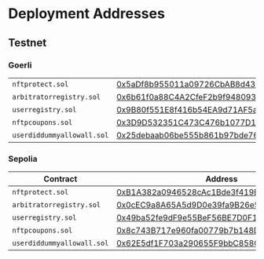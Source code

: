 # Deployment Addresses

## Testnet

### Goerli

|                            |                                                                                                                                   |
| -------------------------- | --------------------------------------------------------------------------------------------------------------------------------- |
| `nftprotect.sol`           | [0x5aDf8b955011a09726CbAB8d43622ac1B2fB344F](https://goerli.etherscan.io/address/0x5aDf8b955011a09726CbAB8d43622ac1B2fB344F#code) |
| `arbitratorregistry.sol`   | [0x6b61f0a88C4A2CfeF2b9f948093C95531a6B9F04](https://goerli.etherscan.io/address/0x6b61f0a88C4A2CfeF2b9f948093C95531a6B9F04#code) |
| `userregistry.sol`         | [0x9B80f551E8f416b54EA9d71AF5acE49aA0609aAC](https://goerli.etherscan.io/address/0x9B80f551E8f416b54EA9d71AF5acE49aA0609aAC#code) |
| `nftpcoupons.sol`          | [0x3D9D532351C473C476b1077D1770f373B5f1AAc4](https://goerli.etherscan.io/address/0x3D9D532351C473C476b1077D1770f373B5f1AAc4#code) |
| `userdiddummyallowall.sol` | [0x25debaab06be555b861b97bde7682415961c1b58](https://goerli.etherscan.io/address/0x25debaab06be555b861b97bde7682415961c1b58)      |

### **Sepolia**

| Contract                   | Address                                                                                                                            |
| -------------------------- | ---------------------------------------------------------------------------------------------------------------------------------- |
| `nftprotect.sol`           | [0xB1A382a0946528cAc1Bde3f419B69809CC347613](https://sepolia.etherscan.io/address/0xB1A382a0946528cAc1Bde3f419B69809CC347613#code) |
| `arbitratorregistry.sol`   | [0x0cEC9a8A65A5d9D0e39fa9B26e5F9dE3FDC4D7fb](https://sepolia.etherscan.io/address/0x0cEC9a8A65A5d9D0e39fa9B26e5F9dE3FDC4D7fb#code) |
| `userregistry.sol`         | [0x49ba52fe9dF9e55BeF56BE7D0F19eF8b645D51F3](https://sepolia.etherscan.io/address/0x49ba52fe9dF9e55BeF56BE7D0F19eF8b645D51F3#code) |
| `nftpcoupons.sol`          | [0x8c743B717e960fa00779b7b148D63a59009E9c9d](https://sepolia.etherscan.io/address/0x49ba52fe9dF9e55BeF56BE7D0F19eF8b645D51F3#code) |
| `userdiddummyallowall.sol` | [0x62E5df1F703a290655F9bbC858C49f3A2d553936](https://sepolia.etherscan.io/address/0x62E5df1F703a290655F9bbC858C49f3A2d553936#code) |

